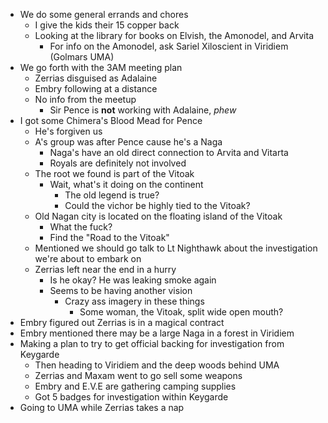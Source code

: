 * We do some general errands and chores
  * I give the kids their 15 copper back
  * Looking at the library for books on Elvish, the Amonodel, and Arvita
    * For info on the Amonodel, ask Sariel Xiloscient in Viridiem (Golmars UMA)
* We go forth with the 3AM meeting plan
  * Zerrias disguised as Adalaine
  * Embry following at a distance
  * No info from the meetup
    * Sir Pence is **not** working with Adalaine, _phew_
* I got some Chimera's Blood Mead for Pence
  * He's forgiven us
  * A's group was after Pence cause he's a Naga
    * Naga's have an old direct connection to Arvita and Vitarta
    * Royals are definitely not involved
  * The root we found is part of the Vitoak
    * Wait, what's it doing on the continent
      * The old legend is true?
      * Could the vichor be highly tied to the Vitoak?
  * Old Nagan city is located on the floating island of the Vitoak
    * What the fuck?
    * Find the "Road to the Vitoak"
  * Mentioned we should go talk to Lt Nighthawk about the investigation we're about to embark on
  * Zerrias left near the end in a hurry
    * Is he okay? He was leaking smoke again
    * Seems to be having another vision
      * Crazy ass imagery in these things
        * Some woman, the Vitoak, split wide open mouth?
* Embry figured out Zerrias is in a magical contract
* Embry mentioned there may be a large Naga in a forest in Viridiem
* Making a plan to try to get official backing for investigation from Keygarde
  * Then heading to Viridiem and the deep woods behind UMA
  * Zerrias and Maxam went to go sell some weapons
  * Embry and E.V.E are gathering camping supplies
  * Got 5 badges for investigation within Keygarde
* Going to UMA while Zerrias takes a nap

